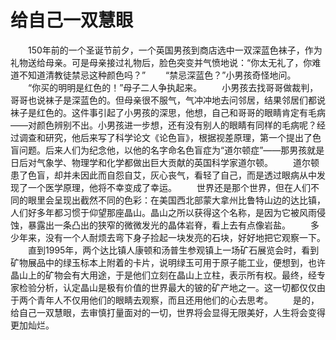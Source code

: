 # 给自己一双慧眼
　　150年前的一个圣诞节前夕，一个英国男孩到商店选中一双深蓝色袜子，作为礼物送给母亲。可是母亲接过礼物后，脸色突变并气愤地说：“你太无礼了，你难道不知道清教徒禁忌这种颜色吗？” 
　　“禁忌深蓝色？”小男孩奇怪地问。 
　　“你买的明明是红色的！”母子二人争执起来。 
　　小男孩去找哥哥做裁判，哥哥也说袜子是深蓝色的。但母亲很不服气，气冲冲地去问邻居，结果邻居们都说袜子是红色的。这件事引起了小男孩的深思，他想，自己和哥哥的眼睛肯定有毛病——对颜色辨别不出。小男孩进一步想，还有没有别人的眼睛有同样的毛病呢？经过调查和研究，他后来写了科学论文《论色盲》，根据视差原理，第一个提出了色盲问题。后来人们为纪念他，以他的名字命名色盲症为“道尔顿症”——那男孩就是日后对气象学、物理学和化学都做出巨大贡献的英国科学家道尔顿。 
　　道尔顿患了色盲，却并未因此而自怨自艾，灰心丧气，看轻了自己，而是透过眼病从中发现了一个医学原理，他将不幸变成了幸运。 
　　世界还是那个世界，但在人们不同的眼里会呈现出截然不同的色彩：在美国西北部蒙大拿州比鲁特山边的达比镇，人们好多年都习惯于仰望那座晶山。晶山之所以获得这个名称，是因为它被风雨侵蚀，暴露出一条凸出的狭窄的微微发光的晶体岩脊，看上去有点像岩盐。 
　　多少年来，没有一个人耐烦去弯下身子捡起一块发亮的石块，好好地把它观察一下。 
　　直到1995年，两个达比镇人康顿和汤普生参观镇上一场矿石展览会时，看到矿物展品中的绿玉标本上附着的卡片，说明绿玉可用于原子能工业，便想到，也许晶山上的矿物会有大用途，于是他们立刻在晶山上立柱，表示所有权。最终，经专家检验分析，认定晶山是极有价值的世界最大的铍的矿产地之一。这一切都仅仅由于两个青年人不仅用他们的眼睛去观察，而且还用他们的心去思考。 
　　是的，给自己一双慧眼，去审慎打量面对的一切，世界将会显得无限美好，人生将会变得更加灿烂。
 
